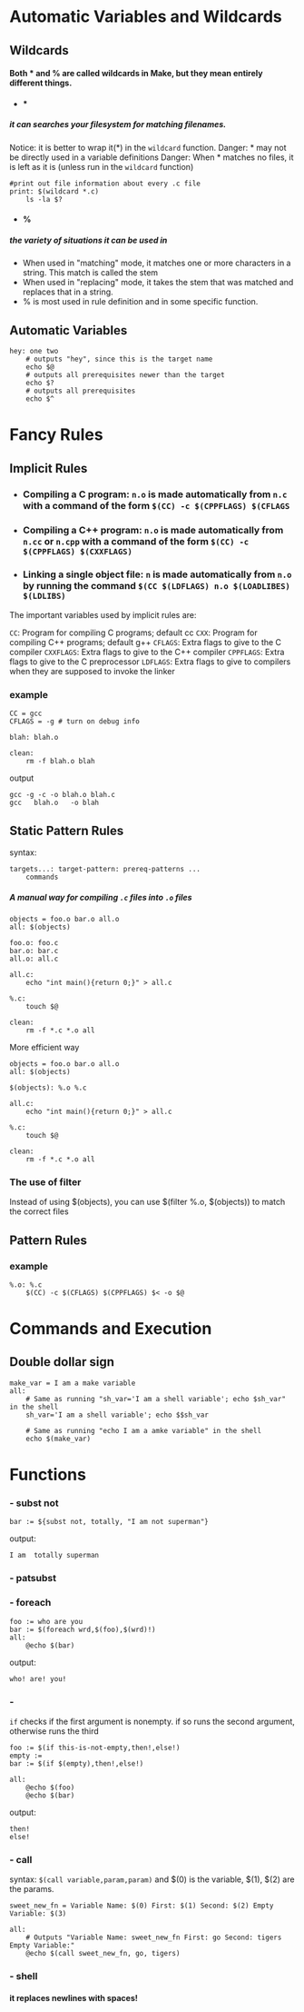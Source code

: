 # Automatic Variables and Wildcards

## Wildcards

#### Both * and % are called wildcards in Make, but they mean entirely different things.
- #### * 
##### it can searches your filesystem for matching filenames.
Notice: it is better to wrap it(*) in the `wildcard` function.
Danger: * may not be directly used in a variable definitions
Danger: When * matches no files, it is left as it is (unless run in the `wildcard` function)
```
#print out file information about every .c file
print: $(wildcard *.c)
	ls -la $?
```
- #### % 
##### the variety of situations it can be used in 
- When used in "matching" mode, it matches one or more characters in a string. This match is called the stem
- When used in "replacing" mode, it takes the stem that was matched and replaces that in a string.
- % is most used in rule definition and in some specific function.

## Automatic Variables
```
hey: one two
    # outputs "hey", since this is the target name
    echo $@
    # outputs all prerequisites newer than the target
    echo $?
    # outputs all prerequisites
    echo $^
```

# Fancy Rules

## Implicit Rules
- ### Compiling a C program: `n.o` is made automatically from `n.c` with a command of the form `$(CC) -c $(CPPFLAGS) $(CFLAGS`
- ### Compiling a C++ program: `n.o` is made automatically from `n.cc` or `n.cpp` with a command of the form `$(CC) -c $(CPPFLAGS) $(CXXFLAGS)`
- ### Linking a single object file: `n` is made automatically from `n.o` by running the command `$(CC $(LDFLAGS) n.o $(LOADLIBES) $(LDLIBS)`

The important variables used by implicit rules are:

`CC`: Program for compiling C programs; default cc
`CXX`: Program for compiling C++ programs; default g++
`CFLAGS`: Extra flags to give to the C compiler
`CXXFLAGS`: Extra flags to give to the C++ compiler
`CPPFLAGS`: Extra flags to give to the C preprocessor
`LDFLAGS`: Extra flags to give to compilers when they are supposed to invoke the linker
### example
```
CC = gcc
CFLAGS = -g # turn on debug info

blah: blah.o

clean:
	rm -f blah.o blah
```
output
```
gcc -g -c -o blah.o blah.c
gcc   blah.o   -o blah
```

## Static Pattern Rules

syntax:
```
targets...: target-pattern: prereq-patterns ...
    commands
```
##### A manual way for compiling `.c` files into `.o` files
```
objects = foo.o bar.o all.o
all: $(objects)

foo.o: foo.c
bar.o: bar.c
all.o: all.c

all.c:
	echo "int main(){return 0;}" > all.c

%.c:
	touch $@

clean:
	rm -f *.c *.o all
```
More efficient way
```
objects = foo.o bar.o all.o
all: $(objects)

$(objects): %.o %.c

all.c:
	echo "int main(){return 0;}" > all.c

%.c:
	touch $@

clean:
	rm -f *.c *.o all
```
### The use of filter
Instead of using $(objects), you can use $(filter %.o, $(objects)) to match the correct files

## Pattern Rules

### example
```
%.o: %.c
    $(CC) -c $(CFLAGS) $(CPPFLAGS) $< -o $@ 
```
# Commands and Execution

## Double dollar sign
```
make_var = I am a make variable
all:
	# Same as running "sh_var='I am a shell variable'; echo $sh_var" in the shell
	sh_var='I am a shell variable'; echo $$sh_var

	# Same as running "echo I am a amke variable" in the shell
	echo $(make_var)
```
# Functions
### - subst not
```
bar := ${subst not, totally, "I am not superman"}
```
output:
```
I am  totally superman
```
### - patsubst

### - foreach
```
foo := who are you
bar := $(foreach wrd,$(foo),$(wrd)!)
all:
    @echo $(bar)
```
output:
```
who! are! you!
```
### - 
`if` checks if the first argument is nonempty.
if so runs the second argument, otherwise runs the third
```
foo := $(if this-is-not-empty,then!,else!)
empty :=
bar := $(if $(empty),then!,else!)

all:
	@echo $(foo)
	@echo $(bar)
```
output:
```
then!
else!
```
### - call
syntax: `$(call variable,param,param)`
and $(0) is the variable, $(1), $(2) are the params.
```
sweet_new_fn = Variable Name: $(0) First: $(1) Second: $(2) Empty Variable: $(3)

all:
	# Outputs "Variable Name: sweet_new_fn First: go Second: tigers Empty Variable:"
	@echo $(call sweet_new_fn, go, tigers)
```
### - shell 
#### it replaces newlines with spaces! 